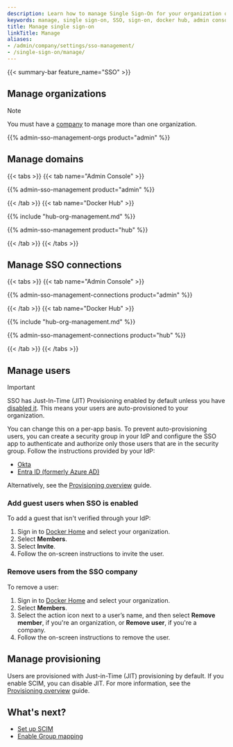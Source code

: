 ```yaml
---
description: Learn how to manage Single Sign-On for your organization or company.
keywords: manage, single sign-on, SSO, sign-on, docker hub, admin console, admin, security
title: Manage single sign-on
linkTitle: Manage
aliases:
- /admin/company/settings/sso-management/
- /single-sign-on/manage/
---
```


{{< summary-bar feature_name="SSO" >}}

## Manage organizations

> [!NOTE]
>
> You must have a [company](/admin/company/) to manage more than one organization.

{{% admin-sso-management-orgs product="admin" %}}

## Manage domains

{{< tabs >}}
{{< tab name="Admin Console" >}}

{{% admin-sso-management product="admin" %}}

{{< /tab >}}
{{< tab name="Docker Hub" >}}

{{% include "hub-org-management.md" %}}

{{% admin-sso-management product="hub" %}}

{{< /tab >}}
{{< /tabs >}}

## Manage SSO connections

{{< tabs >}}
{{< tab name="Admin Console" >}}

{{% admin-sso-management-connections product="admin" %}}

{{< /tab >}}
{{< tab name="Docker Hub" >}}

{{% include "hub-org-management.md" %}}

{{% admin-sso-management-connections product="hub" %}}

{{< /tab >}}
{{< /tabs >}}

## Manage users

> [!IMPORTANT]
>
> SSO has Just-In-Time (JIT) Provisioning enabled by default unless you have [disabled it](/security/for-admins/provisioning/just-in-time/#sso-authentication-with-jit-provisioning-disabled). This means your users are auto-provisioned to your organization.
>
> You can change this on a per-app basis. To prevent auto-provisioning users, you can create a security group in your IdP and configure the SSO app to authenticate and authorize only those users that are in the security group. Follow the instructions provided by your IdP:
>
> - [Okta](https://help.okta.com/en-us/Content/Topics/Security/policies/configure-app-signon-policies.htm)
> - [Entra ID (formerly Azure AD)](https://learn.microsoft.com/en-us/azure/active-directory/develop/howto-restrict-your-app-to-a-set-of-users)
>
> Alternatively, see the [Provisioning overview](/manuals/security/for-admins/provisioning/_index.md) guide.


### Add guest users when SSO is enabled

To add a guest that isn't verified through your IdP:

1. Sign in to [Docker Home](https://app.docker.com/) and select
your organization.
1. Select **Members**.
1. Select **Invite**.
1. Follow the on-screen instructions to invite the user.

### Remove users from the SSO company

To remove a user:

1. Sign in to [Docker Home](https://app.docker.com/) and select
your organization.
1. Select **Members**.
1. Select the action icon next to a user’s name, and then select **Remove member**, if you're an organization, or **Remove user**, if you're a company.
1. Follow the on-screen instructions to remove the user.

## Manage provisioning

Users are provisioned with Just-in-Time (JIT) provisioning by default. If you enable SCIM, you can disable JIT. For more information, see the [Provisioning overview](/manuals/security/for-admins/provisioning/_index.md) guide.

## What's next?

- [Set up SCIM](../provisioning/scim.md)
- [Enable Group mapping](../provisioning/group-mapping.md)


